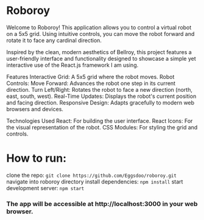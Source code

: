 # Roboroy

Welcome to Roboroy! This application allows you to control a virtual robot on a 5x5 grid. Using intuitive controls, you can move the robot forward and rotate it to face any cardinal direction.

Inspired by the clean, modern aesthetics of Bellroy, this project features a user-friendly interface and functionality designed to showcase a simple yet interactive use of the React.js framework I am using.

Features
    Interactive Grid: A 5x5 grid where the robot moves.
    Robot Controls:
        Move Forward: Advances the robot one step in its current direction.
        Turn Left/Right: Rotates the robot to face a new direction (north, east, south, west).
    Real-Time Updates: Displays the robot's current position and facing direction.
    Responsive Design: Adapts gracefully to modern web browsers and devices.

Technologies Used
    React: For building the user interface.
    React Icons: For the visual representation of the robot.
    CSS Modules: For styling the grid and controls.

# How to run: 

clone the repo: ``` git clone https://github.com/Eggsdoo/roboroy.git ```
navigate into roboroy directory
install dependencies: ``` npm install ```
start development server: ``` npm start ```

### The app will be accessible at http://localhost:3000 in your web browser.